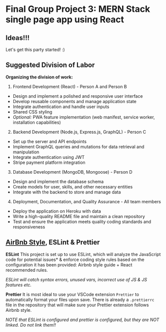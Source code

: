 # Final Group Project 3: MERN Stack single page app using React

## Ideas!!!

Let's get this party started! :)

## Suggested Division of Labor

**Organizing the division of work:**

1. Frontend Development (React) - Person A and Person B

- Design and implement a polished and responsive user interface
- Develop reusable components and manage application state
- Integrate authentication and handle user inputs
- Shared CSS styling
- *Optional:* PWA feature implementation (web manifest, service worker, installation capabilities)

2. Backend Development (Node.js, Express.js, GraphQL) - Person C

- Set up the server and API endpoints
- Implement GraphQL queries and mutations for data retrieval and manipulation
- Integrate authentication using JWT
- Stripe payment platform integration

3. Database Development (MongoDB, Mongoose) - Person D

- Design and implement the database schema
- Create models for user, skills, and other necessary entities
- Integrate with the backend to store and manage data

4. Deployment, Documentation, and Quality Assurance - All team members

- Deploy the application on Heroku with data
- Write a high-quality README file and maintain a clean repository
- Test and ensure the application meets quality coding standards and responsiveness

## [AirBnb Style](https://airbnb.io/javascript/react/), ESLint & Prettier

**ESLint** This project is set up to use ESLint, which will analyze the JavaScript code for potential issues* & enforce coding style rules based on the configuration it has been provided: Airbnb style guide + React recommended rules.

*ESLint will catch syntax errors, unused vars, incorrect use of JS & JS features etc.*

**Prettier** It is most ideal to use your VSCode extension `Prettier` to automatically format your files upon save. There is already a `.prettierrc` file in the repository that will make sure your Prettier extension follows Airbnb style.

*NOTE that ESLint is configured and prettier is configured, but they are NOT linked. Do not link them!!*
